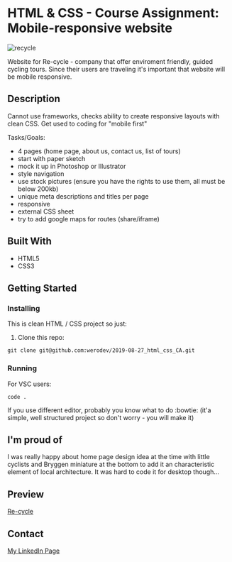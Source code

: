 # HTML & CSS - Course Assignment: Mobile-responsive website

![recycle](https://user-images.githubusercontent.com/47947621/175761296-deb8006f-a4f3-411e-863a-f53df609b2c7.gif)

Website for Re-cycle - company that offer enviroment friendly, guided cycling tours. Since their users are traveling it's important that website will be mobile responsive.

## Description

Cannot use frameworks, checks ability to create responsive layouts with clean CSS. Get used to coding for "mobile first"

Tasks/Goals:
- 4 pages (home page, about us, contact us, list of tours)
- start with paper sketch
- mock it up in Photoshop or Illustrator
- style navigation
- use stock pictures (ensure you have the rights to use them, all must be below 200kb)
- unique meta descriptions and titles per page
- responsive
- external CSS sheet
- try to add google maps for routes (share/iframe)

## Built With

- HTML5
- CSS3

## Getting Started


### Installing

This is clean HTML / CSS project so just:

1. Clone this repo:
```
git clone git@github.com:werodev/2019-08-27_html_css_CA.git
```

### Running

For VSC users:
```
code .
```

If you use different editor, probably you know what to do :bowtie: (it'a simple, well structured project so don't worry - you will make it)

## I'm proud of

I was really happy about home page design idea at the time with little cyclists and Bryggen miniature at the bottom to add it an characteristic element of local architecture. It was hard to code it for desktop though... 

## Preview

[Re-cycle](https://62b69b05f345053488b4d95e--gleeful-raindrop-f08679.netlify.app/)

## Contact

[My LinkedIn Page](https://www.linkedin.com/in/weronika-derkowska-a00459179/)
